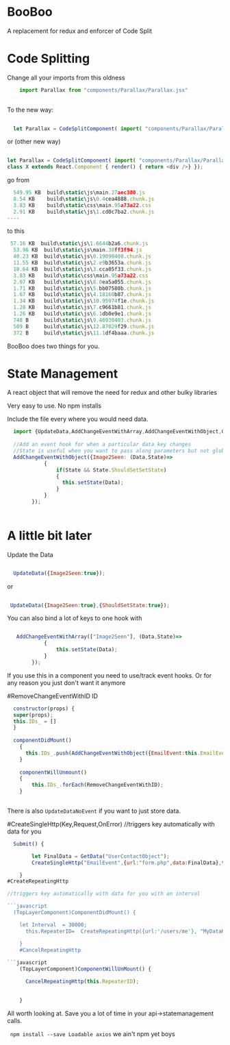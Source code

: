# BooBoo
A replacement for redux and enforcer of Code Split

# Code Splitting
Change all your imports from this oldness
```javascript
    import Parallax from "components/Parallax/Parallax.jsx"
  
```

To the new way:

```javascript
  
  let Parallax = CodeSplitComponent( import( "components/Parallax/Parallax.jsx"));
```
or (other new way)

```javascript
  
let Parallax = CodeSplitComponent( import( "components/Parallax/Parallax.jsx"), 
class X extends React.Component { render() { return <div />} });

```

go from 
```javascript
  549.95 KB  build\static\js\main.27aec380.js
  8.54 KB    build\static\js\0.4cea4888.chunk.js
  3.83 KB    build\static\css\main.95a73a22.css
  2.91 KB    build\static\js\1.cd0c7ba2.chunk.js
----
``` 
to this
```javascript
 57.16 KB  build\static\js\1.6644b2a6.chunk.js
  53.96 KB  build\static\js\main.38ff3f94.js
  40.23 KB  build\static\js\0.19090408.chunk.js
  11.55 KB  build\static\js\2.e9b3653a.chunk.js
  10.64 KB  build\static\js\3.cca05f33.chunk.js
  3.83 KB   build\static\css\main.95a73a22.css
  2.07 KB   build\static\js\8.0ea5a055.chunk.js
  1.71 KB   build\static\js\5.bb07580b.chunk.js
  1.67 KB   build\static\js\4.18160b87.chunk.js
  1.34 KB   build\static\js\10.95974f1e.chunk.js
  1.28 KB   build\static\js\7.c9661b81.chunk.js
  1.26 KB   build\static\js\6.1db0e9e1.chunk.js
  748 B     build\static\js\9.46930403.chunk.js
  509 B     build\static\js\12.87029f29.chunk.js
  372 B     build\static\js\11.1df4baaa.chunk.js

```
BooBoo does two things for you. 
# State Management
A react object that will remove the need for redux and other bulky libraries


Very easy to use. No npm installs

Include the file every where you would need data.

```javascript
  import {UpdateData,AddChangeEventWithArray,AddChangeEventWithObject,GetData}  from 'boobs'
  
  //Add an event hook for when a particular data key changes
  //State is useful when you want to pass along parameters but not globlly
  AddChangeEventWithObject({Image2Seen: (Data,State)=>
            {
                if(State && State.ShouldSetSetState)
                {
                  this.setState(Data);
                }
            }
        });
        
```

# A little bit later

Update the Data
```javascript

  UpdateData({Image2Seen:true});
```  
or
```javascript  
  
 UpdateData({Image2Seen:true},{ShouldSetState:true});
```

You can also bind a lot of keys to one hook with 
```javascript

   AddChangeEventWithArray(["Image2Seen"], (Data,State)=>
            {
                this.setState(Data);
            }
        });
```

If you use this in a component you need to use/track event hooks. Or for any reason you just don't want it anymore

#RemoveChangeEventWithID ID

```javascript
  constructor(props) { 
  super(props); 
  this.IDs_ = []
  }
  
  componentDidMount()
    {
      this.IDs_.push(AddChangeEventWithObject({EmailEvent:this.EmailEventCallBack.bind(this)}));
    }
 
    componentWillUnmount()
    {
        this.IDs_.forEach(RemoveChangeEventWithID);
    }
    
```
  There is also `UpdateDataNoEvent` if you want to just store data.
  
  
#CreateSingleHttp(Key,Request,OnError) 
//triggers key automatically with data for you
```javascript
  Submit() {

        let FinalData = GetData("UserContactObject");
        CreateSingleHttp("EmailEvent",{url:"form.php",data:FinalData},this.HttpError.bind(this))

    }
#CreateRepeatingHttp

//triggers key automatically with data for you with an interval

```javascript
  (TopLayerComponent)ComponentDidMount() {

    let Interval  = 30000;
      this.RepeaterID=  CreateRepeatingHttp({url:'/users/me'}, "MyDataKey", Interval,this.HttpError.bind(this))

    }
    #CancelRepeatingHttp
    
```javascript
    (TopLayerComponent)ComponentWillUnMount() {

      CancelRepeatingHttp(this.RepeaterID);
      

    }

```
All worth looking at. Save you a lot of time in your api->statemanagement calls. 




``` npm install --save Loadable axios``` we ain't npm yet boys
